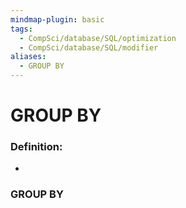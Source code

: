 ```yaml
---
mindmap-plugin: basic
tags:
  - CompSci/database/SQL/optimization
  - CompSci/database/SQL/modifier
aliases:
  - GROUP BY
---
```

# GROUP BY
### Definition:
- 
### GROUP BY
